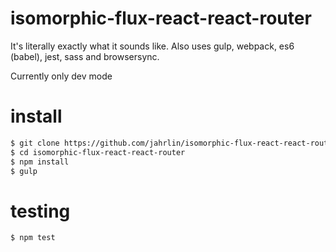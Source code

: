 # isomorphic-flux-react-react-router
It's literally exactly what it sounds like. 
Also uses gulp, webpack, es6 (babel), jest, sass and browsersync.

Currently only dev mode

# install
```bash
$ git clone https://github.com/jahrlin/isomorphic-flux-react-react-router.git
$ cd isomorphic-flux-react-react-router
$ npm install
$ gulp
```

# testing
```bash
$ npm test
```

